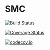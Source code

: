 # SMC

[![Build Status](https://travis-ci.org/tlienart/SMC.jl.svg?branch=master)](https://travis-ci.org/tlienart/SMC.jl)

[![Coverage Status](https://coveralls.io/repos/tlienart/SMC.jl/badge.svg?branch=master&service=github)](https://coveralls.io/github/tlienart/SMC.jl?branch=master)

[![codecov.io](http://codecov.io/github/tlienart/SMC.jl/coverage.svg?branch=master)](http://codecov.io/github/tlienart/SMC.jl?branch=master)
